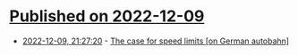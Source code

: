 # [Published on 2022-12-09](index.md)

* [2022-12-09, 21:27:20](https://news.ycombinator.com/item?id=33926630) - [The case for speed limits [on German autobahn]](https://blog.datawrapper.de/the-case-for-speed-limits/)
